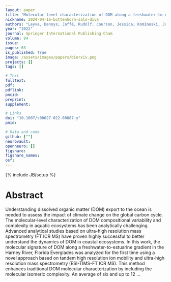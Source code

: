 ```yaml
---
layout: paper
title: "Molecular level characterization of DOM along a freshwater-to-estuarine coastal gradient in the Florida Everglades"
nickname: 2024-04-16-bottenhorn-salo-diva
authors: "Leyva, Dennys; Jaffé, Rudolf; Courson, Jessica; Kominoski, John S; Tariq, Muhammad Usman; Saeed, Fahad; Fernandez-Lima, Francisco; "
year: "2022"
journal: Springer International Publishing Cham
volume: 84
issue:
pages: 63
is_published: True
image: /assets/images/papers/biorxiv.png
projects: []
tags: []

# Text
fulltext:
pdf:
pdflink:
pmcid:
preprint: 
supplement:

# Links
doi: "10.1007/s00027-022-00887-y"
pmid:

# Data and code
github: [""]
neurovault:
openneuro: []
figshare:
figshare_names:
osf:
---
```

{% include JB/setup %}

# Abstract

Understanding dissolved organic matter (DOM) export to the ocean is needed to assess the impact of climate change on the global carbon cycle. The molecular-level characterization of DOM compositional variability and complexity in aquatic ecosystems has been analytically challenging. Advanced analytical studies based on ultra-high resolution mass spectrometry (FT ICR MS) have proven highly successful to better understand the dynamics of DOM in coastal ecosystems. In this work, the molecular signature of DOM along a freshwater-to-estuarine gradient in the Harney River, Florida Everglades was analyzed for the first time using a novel approach based on tandem high resolution ion mobility and ultra-high resolution mass spectrometry (ESI-TIMS-FT ICR MS). This method enhances traditional DOM molecular characterization by including the molecular isomeric complexity. An average of six and up to 12 …
